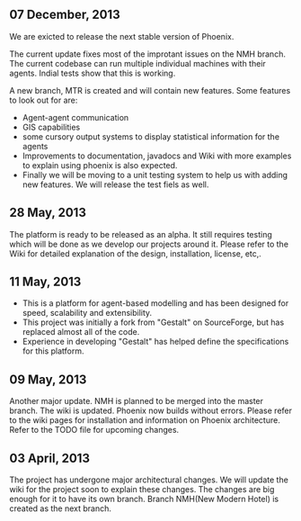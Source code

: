 07 December, 2013
-------------

We are exicted to release the next stable version of Phoenix.

The current update fixes most of the improtant issues on the NMH branch. The 
current codebase can run multiple individual machines with their agents. Indial
tests show that this is working. 

A new branch, MTR is created and will contain new features. 
Some features to look out for are:
* Agent-agent communication
* GIS capabilities
* some cursory output systems to display statistical information for the agents 
* Improvements to documentation, javadocs and Wiki with more examples to explain using phoenix is also expected.
* Finally we will be moving to a unit testing system to help us with adding new features. We will release the test fiels as well.


28 May, 2013
-----------
The platform is ready to be released as an alpha. It still requires testing 
which will be done as we develop our projects around it. Please refer to the 
Wiki for detailed explanation of the design, installation, license, etc,.


11 May, 2013
------------
* This is a platform for agent-based modelling and has been designed for speed, 
scalability and extensibility.
* This project was initially a fork from "Gestalt" on SourceForge, but has 
replaced almost all of the code.
* Experience in developing "Gestalt" has helped define the specifications for 
this platform.


09 May, 2013
-----------

Another major update. NMH is planned to be merged into the master branch. The 
wiki is updated. Phoenix now builds without errors. Please refer to the wiki 
pages for installation and information on Phoenix architecture. Refer to the 
TODO file for upcoming changes.


03 April, 2013
-------------

The project has undergone major architectural changes. We will update the wiki 
for the project soon to explain these changes. The changes are big enough for 
it to have its own branch. Branch NMH(New Modern Hotel) is created as the next 
branch.
